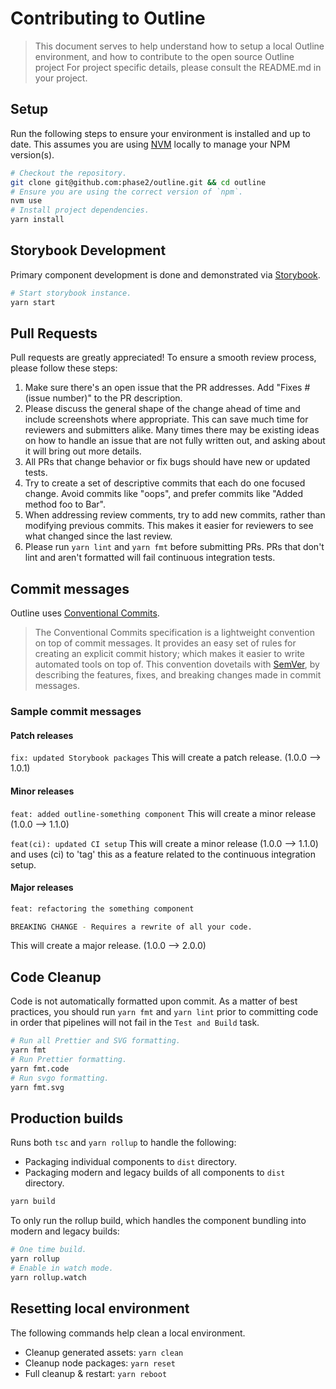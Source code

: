 # Contributing to Outline

> This document serves to help understand how to setup a local Outline environment, and how to contribute to the open source Outline project For project specific details, please consult the README.md in your project.

## Setup

Run the following steps to ensure your environment is installed and up to date. This assumes you are using [NVM](https://github.com/nvm-sh/nvm) locally to manage your NPM version(s).

```bash
# Checkout the repository.
git clone git@github.com:phase2/outline.git && cd outline
# Ensure you are using the correct version of `npm`.
nvm use
# Install project dependencies.
yarn install
```

## Storybook Development

Primary component development is done and demonstrated via [Storybook](https://storybook.js.org/).

```bash
# Start storybook instance.
yarn start
```

## Pull Requests

Pull requests are greatly appreciated! To ensure a smooth review process, please follow these steps:

1. Make sure there's an open issue that the PR addresses. Add "Fixes #(issue number)" to the PR description.
2. Please discuss the general shape of the change ahead of time and include screenshots where appropriate. This can save much time for reviewers and submitters alike. Many times there may be existing ideas on how to handle an issue that are not fully written out, and asking about it will bring out more details.
3. All PRs that change behavior or fix bugs should have new or updated tests.
4. Try to create a set of descriptive commits that each do one focused change. Avoid commits like "oops", and prefer commits like "Added method foo to Bar".
5. When addressing review comments, try to add new commits, rather than modifying previous commits. This makes it easier for reviewers to see what changed since the last review. 
6. Please run `yarn lint` and `yarn fmt` before submitting PRs. PRs that don't lint and aren't formatted will fail continuous integration tests.

## Commit messages

Outline uses [Conventional Commits](https://www.conventionalcommits.org/en/v1.0.0/).
> The Conventional Commits specification is a lightweight convention on top of commit messages. It provides an easy set of rules for creating an explicit commit history; which makes it easier to write automated tools on top of. This convention dovetails with [SemVer](https://semver.org/), by describing the features, fixes, and breaking changes made in commit messages.

### Sample commit messages

#### Patch releases

`fix: updated Storybook packages`
This will create a patch release. (1.0.0 --> 1.0.1)

#### Minor releases

`feat: added outline-something component`
This will create a minor release (1.0.0 --> 1.1.0)

`feat(ci): updated CI setup`
This will create a minor release (1.0.0 --> 1.1.0) and uses (ci) to 'tag' this as a feature related to the continuous integration setup.

#### Major releases

```bash
feat: refactoring the something component

BREAKING CHANGE - Requires a rewrite of all your code.
```

This will create a major release. (1.0.0 --> 2.0.0)

## Code Cleanup

Code is not automatically formatted upon commit. As a matter of best practices, you should run `yarn fmt` and `yarn lint` prior to committing code in order that pipelines will not fail in the `Test and Build` task.  

```bash
# Run all Prettier and SVG formatting.
yarn fmt
# Run Prettier formatting.
yarn fmt.code
# Run svgo formatting.
yarn fmt.svg
```

## Production builds

Runs both `tsc` and `yarn rollup` to handle the following:

- Packaging individual components to `dist` directory.
- Packaging modern and legacy builds of all components to `dist` directory.

```bash
yarn build
```

To only run the rollup build, which handles the component bundling into modern and legacy builds:

```bash
# One time build.
yarn rollup
# Enable in watch mode.
yarn rollup.watch
```

## Resetting local environment

The following commands help clean a local environment.

- Cleanup generated assets: `yarn clean`
- Cleanup node packages: `yarn reset`
- Full cleanup & restart: `yarn reboot`
